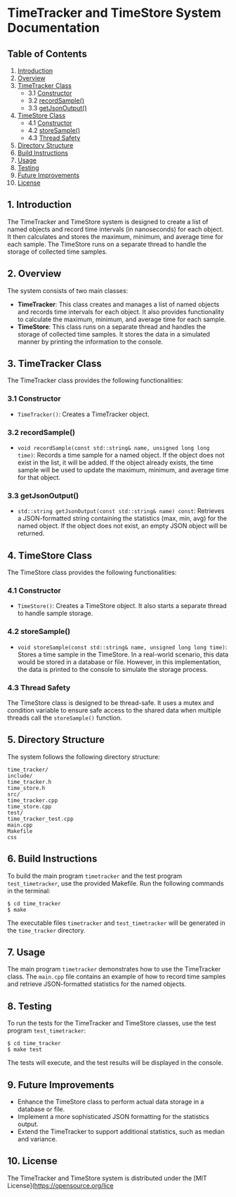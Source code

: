 # TimeTracker and TimeStore System Documentation

## Table of Contents
1. [Introduction](#introduction)
2. [Overview](#overview)
3. [TimeTracker Class](#timetracker-class)
   - 3.1 [Constructor](#constructor)
   - 3.2 [recordSample()](#recordsample)
   - 3.3 [getJsonOutput()](#getjsonoutput)
4. [TimeStore Class](#timestore-class)
   - 4.1 [Constructor](#constructor-1)
   - 4.2 [storeSample()](#storesample)
   - 4.3 [Thread Safety](#thread-safety)
5. [Directory Structure](#directory-structure)
6. [Build Instructions](#build-instructions)
7. [Usage](#usage)
8. [Testing](#testing)
9. [Future Improvements](#future-improvements)
10. [License](#license)

## 1. Introduction <a name="introduction"></a>
The TimeTracker and TimeStore system is designed to create a list of named objects and record time intervals (in nanoseconds) for each object. It then calculates and stores the maximum, minimum, and average time for each sample. The TimeStore runs on a separate thread to handle the storage of collected time samples.

## 2. Overview <a name="overview"></a>
The system consists of two main classes:
- **TimeTracker**: This class creates and manages a list of named objects and records time intervals for each object. It also provides functionality to calculate the maximum, minimum, and average time for each sample.
- **TimeStore**: This class runs on a separate thread and handles the storage of collected time samples. It stores the data in a simulated manner by printing the information to the console.

## 3. TimeTracker Class <a name="timetracker-class"></a>
The TimeTracker class provides the following functionalities:

### 3.1 Constructor <a name="constructor"></a>
- `TimeTracker()`: Creates a TimeTracker object.

### 3.2 recordSample() <a name="recordsample"></a>
- `void recordSample(const std::string& name, unsigned long long time)`: Records a time sample for a named object. If the object does not exist in the list, it will be added. If the object already exists, the time sample will be used to update the maximum, minimum, and average time for that object.

### 3.3 getJsonOutput() <a name="getjsonoutput"></a>
- `std::string getJsonOutput(const std::string& name) const`: Retrieves a JSON-formatted string containing the statistics (max, min, avg) for the named object. If the object does not exist, an empty JSON object will be returned.

## 4. TimeStore Class <a name="timestore-class"></a>
The TimeStore class provides the following functionalities:

### 4.1 Constructor <a name="constructor-1"></a>
- `TimeStore()`: Creates a TimeStore object. It also starts a separate thread to handle sample storage.

### 4.2 storeSample() <a name="storesample"></a>
- `void storeSample(const std::string& name, unsigned long long time)`: Stores a time sample in the TimeStore. In a real-world scenario, this data would be stored in a database or file. However, in this implementation, the data is printed to the console to simulate the storage process.

### 4.3 Thread Safety <a name="thread-safety"></a>
The TimeStore class is designed to be thread-safe. It uses a mutex and condition variable to ensure safe access to the shared data when multiple threads call the `storeSample()` function.

## 5. Directory Structure <a name="directory-structure"></a>
The system follows the following directory structure:
```
time_tracker/
include/
time_tracker.h
time_store.h
src/
time_tracker.cpp
time_store.cpp
test/
time_tracker_test.cpp
main.cpp
Makefile
css
```

## 6. Build Instructions <a name="build-instructions"></a>
To build the main program `timetracker` and the test program `test_timetracker`, use the provided Makefile. Run the following commands in the terminal:

```
$ cd time_tracker
$ make
```

The executable files `timetracker` and `test_timetracker` will be generated in the `time_tracker` directory.

## 7. Usage <a name="usage"></a>
The main program `timetracker` demonstrates how to use the TimeTracker class. The `main.cpp` file contains an example of how to record time samples and retrieve JSON-formatted statistics for the named objects.

## 8. Testing <a name="testing"></a>
To run the tests for the TimeTracker and TimeStore classes, use the test program `test_timetracker`:

```
$ cd time_tracker
$ make test
```

The tests will execute, and the test results will be displayed in the console.

## 9. Future Improvements <a name="future-improvements"></a>
- Enhance the TimeStore class to perform actual data storage in a database or file.
- Implement a more sophisticated JSON formatting for the statistics output.
- Extend the TimeTracker to support additional statistics, such as median and variance.

## 10. License <a name="license"></a>
The TimeTracker and TimeStore system is distributed under the [MIT License](https://opensource.org/lice